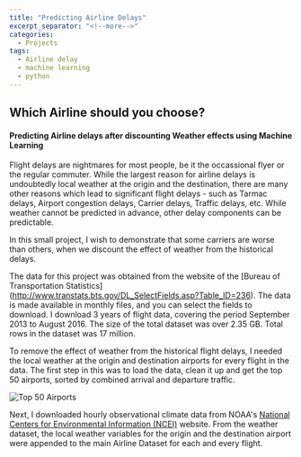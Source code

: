 ```yaml
---
title: "Predicting Airline Delays"
excerpt_separator: "<!--more-->"
categories:
  - Projects
tags:
  - Airline delay
  - machine learning
  - python
---
```


## Which Airline should you choose?
#### Predicting Airline delays after discounting Weather effects using Machine Learning

Flight delays are nightmares for most people, be it the occassional flyer or the regular commuter. While the largest reason for airline delays is undoubtedly local weather at the origin and the destination, there are many other reasons which lead to significant flight delays - such as Tarmac delays, Airport congestion delays, Carrier delays, Traffic delays, etc. While weather cannot be predicted in advance, other delay components can be predictable. 

<script
    src="https://xcitech.github.io/assets/images/interact_barchart.js"
    id="c3e5ced6-3749-4a75-b172-31e90516d2d8"
    data-bokeh-model-id="8ffac920-b002-4638-870c-a0eab9c3b86d"
    data-bokeh-doc-id="66c6a241-8967-471e-9567-5d431a1d268e"
></script>

In this small project, I wish to demonstrate that some carriers are worse than others, when we discount the effect of weather from the historical delays. 

The data for this project was obtained from the website of the [Bureau of Transportation Statistics] (http://www.transtats.bts.gov/DL_SelectFields.asp?Table_ID=236). The data is made available in monthly files, and you can select the fields to download. I download 3 years of flight data, covering the period September 2013 to August 2016. The size of the total dataset was over 2.35 GB. Total rows in the dataset was 17 million.

To remove the effect of weather from the historical flight delays, I needed the local weather at the origin and destination airports for every flight in the data. The first step in this was to load the data, clean it up and get the top 50 airports, sorted by combined arrival and departure traffic. 

![Top 50 Airports][top50]

Next, I downloaded hourly observational climate data from NOAA's [National Centers for Environmental Information (NCEI)](https://www.ncdc.noaa.gov) website. From the weather dataset, the local weather variables for the origin and the destination airport were appended to the main Airline Dataset for each and every flight.

<script
    src="https://xcitech.github.io/assets/images/heatmap.js"
    id="54c6a8d0-8eda-4df8-bfe2-a827131e6bf1"
    data-bokeh-model-id="f9c8fff2-14ec-4ef8-b948-771467a19e83"
    data-bokeh-doc-id="1eb87fbd-42d6-49c5-970e-94c4236e0ae2"
></script>

[top50]: https://xcitech.github.io/assets/images/top50.png "Top 50 Airports"
